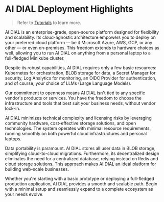 # AI DIAL Deployment Highlights

> Refer to [Tutorials](#) to learn more.

AI DIAL is an enterprise-grade, open-source platform designed for flexibility and scalability. Its cloud-agnostic architecture empowers you to deploy on your preferred cloud platform — be it Microsoft Azure, AWS, GCP, or any other — or even on-premises.  This freedom extends to hardware choices as well, allowing you to run AI DIAL on anything from a personal laptop to a full-fledged Minikube cluster.

Despite its robust capabilities, AI DIAL requires only a few basic resources: Kubernetes for orchestration, BLOB storage for data, a Secret Manager for security, Log Analytics for monitoring, an OIDC Provider for authentication, and of course, your choice of LLMs (Large Language Models). 

Our commitment to openness means AI DIAL isn't tied to any specific vendor's products or services.  You have the freedom to choose the infrastructure and tools that best suit your business needs, without vendor lock-in. 

AI DIAL minimizes technical complexity and licensing risks by leveraging community hardware, cost-effective storage solutions, and open technologies.  The system operates with minimal resource requirements, running smoothly on both powerful cloud infrastructures and personal laptops.

Data portability is paramount. AI DIAL stores all user data in BLOB storage, simplifying cloud-to-cloud migrations.  Furthermore, its decentralized design eliminates the need for a centralized database, relying instead on Redis and cloud storage solutions. This approach makes AI DIAL an ideal platform for building web-scale businesses.

Whether you're starting with a basic prototype or deploying a full-fledged production application, AI DIAL provides a smooth and scalable path.  Begin with a minimal setup and seamlessly expand to a complete ecosystem as your needs evolve. 
